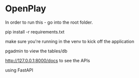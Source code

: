 # OpenPlay
In order to run this - go into the root folder.

pip install -r requirements.txt

make sure you're running in the venv to kick off the application

pgadmin to view the tables/db


http://127.0.0.1:8000/docs to see the APIs

using FastAPI